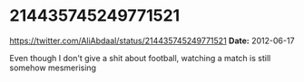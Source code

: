 # 214435745249771521
https://twitter.com/AliAbdaal/status/214435745249771521
**Date:** 2012-06-17

Even though I don't give a shit about football, watching a match is still somehow mesmerising
